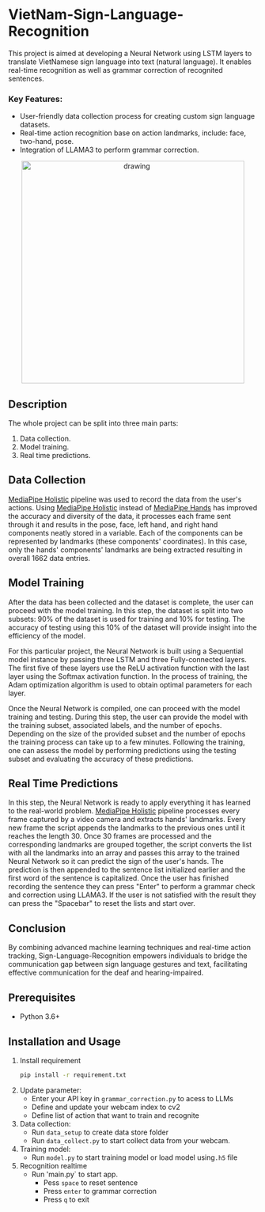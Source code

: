 # VietNam-Sign-Language-Recognition

This project is aimed at developing a Neural Network using LSTM layers to translate VietNamese sign language into text (natural language). It enables real-time recognition as well as grammar correction of recognited sentences. 

### Key Features:
* User-friendly data collection process for creating custom sign language datasets.
* Real-time action recognition base on action landmarks, include: face, two-hand, pose.
* Integration of LLAMA3 to perform grammar correction.

<p align="center"> <img src="img/1_1.gif" alt="drawing" width="450"/> </p>

## Description

The whole project can be split into three main parts:
1. Data collection.
2. Model training.
3. Real time predictions.

## Data Collection

[MediaPipe Holistic](https://github.com/google-ai-edge/mediapipe/blob/master/docs/solutions/holistic.md) pipeline was used to record the data from the user's actions. Using [MediaPipe Holistic](https://github.com/google-ai-edge/mediapipe/blob/master/docs/solutions/holistic.md) instead of [MediaPipe Hands](https://github.com/google-ai-edge/mediapipe/blob/master/docs/solutions/hands.md) has improved the accuracy and diversity of the data, it processes each frame sent through it and results in the pose, face, left hand, and right hand components neatly stored in a variable. Each of the components can be represented by landmarks (these components' coordinates). In this case, only the hands' components' landmarks are being extracted resulting in overall 1662 data entries.

## Model Training

After the data has been collected and the dataset is complete, the user can proceed with the model training. In this step, the dataset is split into two subsets: 90% of the dataset is used for training and 10% for testing. The accuracy of testing using this 10% of the dataset will provide insight into the efficiency of the model.

For this particular project, the Neural Network is built using a Sequential model instance by passing three LSTM and three Fully-connected layers. The first five of these layers use the ReLU activation function with the last layer using the Softmax activation function. In the process of training, the Adam optimization algorithm is used to obtain optimal parameters for each layer.

Once the Neural Network is compiled, one can proceed with the model training and testing. During this step, the user can provide the model with the training subset, associated labels, and the number of epochs. Depending on the size of the provided subset and the number of epochs the training process can take up to a few minutes. Following the training, one can assess the model by performing predictions using the testing subset and evaluating the accuracy of these predictions.

## Real Time Predictions

In this step, the Neural Network is ready to apply everything it has learned to the real-world problem. [MediaPipe Holistic](https://github.com/google-ai-edge/mediapipe/blob/master/docs/solutions/holistic.md) pipeline processes every frame captured by a video camera and extracts hands' landmarks. Every new frame the script appends the landmarks to the previous ones until it reaches the length 30. Once 30 frames are processed and the corresponding landmarks are grouped together, the script converts the list with all the landmarks into an array and passes this array to the trained Neural Network so it can predict the sign of the user's hands. The prediction is then appended to the sentence list initialized earlier and the first word of the sentence is capitalized. Once the user has finished recording the sentence they can press "Enter" to perform a grammar check and correction using LLAMA3. If the user is not satisfied with the result they can press the "Spacebar" to reset the lists and start over.

## Conclusion

By combining advanced machine learning techniques and real-time action tracking, Sign-Language-Recognition empowers individuals to bridge the communication gap between sign language gestures and text, facilitating effective communication for the deaf and hearing-impaired.

## Prerequisites
* Python 3.6+

## Installation and Usage
1. Install requirement
   ```sh
   pip install -r requirement.txt
   ```
2. Update parameter:
   - Enter your API key in `grammar_correction.py` to acess to LLMs
   - Define and update your webcam index to cv2
   - Define list of action that want to train and recognite
4. Data collection:
   - Run `data_setup` to create data store folder
   - Run `data_collect.py` to start collect data from your webcam.
5. Training model:
   - Run `model.py` to start training model or load model using`.h5` file 
6. Recognition realtime
   - Run 'main.py` to start app.
     + Pess `space` to reset sentence
     + Press `enter` to grammar correction
     + Press `q` to exit

